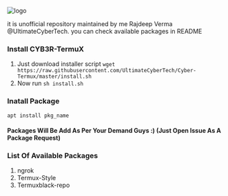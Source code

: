 ![logo](https://github.com/UltimateCyberTech/Cyber-Termux/blob/master/images/logo.jpg)

it is unofficial repository maintained by me Rajdeep Verma @UltimateCyberTech. you can check available packages in README

### Install CYB3R-TermuX
1. Just download installer script `wget https://raw.githubusercontent.com/UltimateCyberTech/Cyber-Termux/master/install.sh`
2. Now run `sh install.sh`

### Inatall Package 
`apt install pkg_name`

#### Packages Will Be Add As Per Your Demand Guys :) (Just Open Issue As A Package Request)

### List Of Available Packages
1. ngrok
2. Termux-Style
3. Termuxblack-repo
